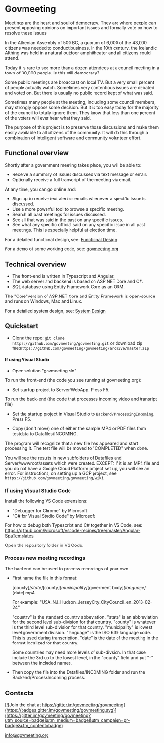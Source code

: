 # Govmeeting

Meetings are the heart and soul of democracy. They are where people can present opposing opinions on important issues and formally vote on how to resolve these issues. 

In the Athenian Assembly of 500 BC, a quorum of 6,000 of the 43,000 citizens was needed to conduct business. In the 10th century, the Icelandic Althing was held in a natural outdoor amphitheater and all citizens could attend.

Today it is rare to see more than a dozen attendees at a council meeting in a town of 30,000 people. Is this still democracy?

Some public meetings are broadcast on local TV.  But a very small percent of people actually watch. Sometimes very contentious issues are debated and voted on. But there is usually no public record kept of what was said.

Sometimes many people at the meeting, including some council members, may strongly oppose some decision. But it is too easy today for the majority of the council to totally ignore them. They know that less than one percent of the voters will ever hear what they said.

The purpose of this project is to preserve those discussions and make them easily available to all citizens of the community. It will do this through a combination of intelligent software and community volunteer effort.

## Functional overview

Shortly after a government meeting takes place, you will be able to:
* Receive a summary of issues discussed via text message or email.
* Optionally receive a full transcript of the meeting via email.

At any time, you can go online and:
* Sign up to receive text alert or emails whenever a specific issue is discussed.
* Use a more powerful tool to browse a specific meeting.
* Search all past meetings for issues discussed.
* See all that was said in the past on any specific issues.
* See what any specific official said on any specific issue in all past meetings. This is especially helpful at election time.

For a detailed functional design, see: [Functional Design](https://github.com/govmeeting/govmeeting/wiki/functional-design)

For a demo of some working code, see:  [govmeeting.org](http://govmeeting.org)

## Technical overview

* The front-end is written in Typescript and Angular.
* The web server and backend is based on ASP.NET Core and C#.
* SQL database using Entity Framework Core as an ORM.

The "Core"version of ASP.NET Core and Entity Framework is open-source and runs on Windows, Mac and Linux.

For a detailed system design, see: [System Design
](https://github.com/govmeeting/govmeeting/wiki/system-design)

## Quickstart

* Clone the repo: `git clone https://github.com/govmeeting/govmeeting.git`
or download zip file:`https://github.com/govmeeting/govmeeting/archive/master.zip`

#### If using Visual Studio

  * Open solution "govmeeting.sln"

To run the front-end (the code you see running at govmeeting.org):

  * Set startup project to Server/WebApp. Press F5.

To run the back-end (the code that processes incoming video and transript file)

  * Set the startup project in Visual Studio to `Backend/ProcessingIncoming`. Press F5.

  * Copy (don't move) one of either the sample MP4 or PDF files from testdata to Datafiles/INCOMING.

  The program will recognize that a new file has appeared and start processing it.
  The test file will be moved to "COMPLETED" when done.

  You will see the results in new subfolders of Datafiles and Server/wwwroot/assets which were created.
  EXCEPT: If it is an MP4 file and you do not have a Google Cloud Platform project set up, you will see an error.
  For instructions, on setting up a GCP project, see: `https://github.com/govmeeting/govmeeting/wiki`


### If using Visual Studio Code

Install the following VS Code extensions:
* "Debugger for Chrome" by Microsoft
* "C# for Visual Studio Code" by Microsoft

For how to debug both Typescript and C# together in VS Code, see:
  https://github.com/Microsoft/vscode-recipes/tree/master/Angular-SpaTemplates

Open the repository folder in VS Code.

### Process new meeting recordings

The backend can be used to process recordings of your own.

* First name the file in this format:

    [county]_[state]_[county]_[municipality]_[goverment body]_[language]_[date].mp4

    For example: "USA_NJ_Hudson_JerseyCity_CityCouncil_en_2018-02-24"

    "country" is the standard country abbeviation.
    "state" is an abbreviation for the second level sub-division for that country.
    "county" is whatever is the third level sub-division for that country.
    "municipality" is lowest level government division.
    "language" is the ISO 639 language code. This is used during transcription.
    "date" is the date of the meeting in the format localized for that country.

    Some countries may need more levels of sub-divsion. In that case include the 3rd up to the lowest level,
    in the "county" field and put "-" between the included names.

* Then copy the file into the Datafiles/INCOMING folder and run the Backend/ProcessIncoming process.




## Contacts
[![Join the chat at https://gitter.im/govmeeting/govmeeting](https://badges.gitter.im/govmeeting/govmeeting.svg)](https://gitter.im/govmeeting/govmeeting?utm_source=badge&utm_medium=badge&utm_campaign=pr-badge&utm_content=badge)

<info@govmeeting.org>

